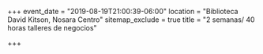 +++
event_date = "2019-08-19T21:00:39-06:00"
location = "Biblioteca David Kitson, Nosara Centro"
sitemap_exclude = true
title = "2 semanas/ 40 horas talleres de negocios"

+++
